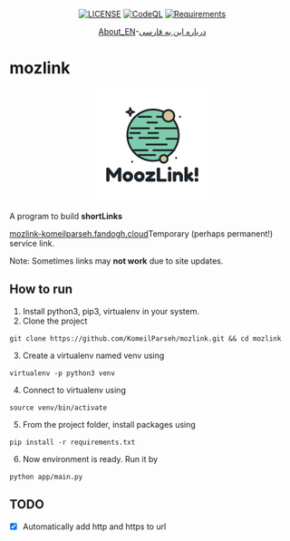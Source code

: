 <div align=center>

[![LICENSE](https://img.shields.io/badge/LICENSE-GPL--3.0-green)](https://github.com/komeilparseh/mozlink/blob/main/LICENSE)
[![CodeQL](https://github.com/komeilparseh/mozlink/workflows/CodeQL/badge.svg)](https://github.com/komeilparseh/mozlink/actions?query=workflow%3ACodeQL)
[![Requirements](https://img.shields.io/badge/Requirements-See%20Here-orange)](https://github.com/komeilparseh/mozlink/blob/main/requirements.txt)

[About_EN](https://komeilparseh.github.io/blog/mozlink/)-[درباره این به فارسی](https://vrgl.ir/yEtRu)

</div>

# mozlink

<div align=center>

![logo](app/static/logo.png)

</div>

A program to build **shortLinks**

[mozlink-komeilparseh.fandogh.cloud](https://mozlink-komeilparseh.fandogh.cloud/)Temporary (perhaps permanent!) service link.

Note: Sometimes links may **not work** due to site updates.

## How to run

1. Install python3, pip3, virtualenv in your system.
2. Clone the project

```console
git clone https://github.com/KomeilParseh/mozlink.git && cd mozlink
```

3. Create a virtualenv named venv using

```console
virtualenv -p python3 venv
```

4. Connect to virtualenv using

```console
source venv/bin/activate
```

5. From the project folder, install packages using

```console
pip install -r requirements.txt
```

6. Now environment is ready. Run it by

```console
python app/main.py
```

## TODO

- [x] Automatically add http and https to url
